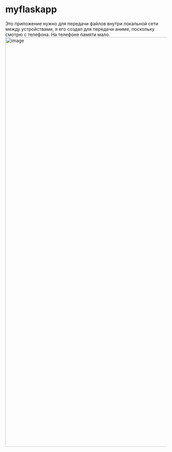 # myflaskapp
Это приложение нужно для передачи файлов внутри локальной сети между устройствами, я его создал для передачи аниме, поскольку смотрю с телефона. На телефоне памяти мало.
<img width="576" height="1280" alt="image" src="https://github.com/user-attachments/assets/1b50d87f-dd29-4846-96fa-65bad51bba65" />
